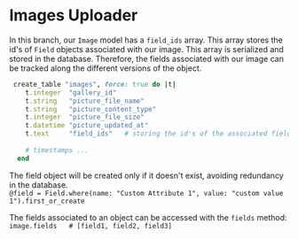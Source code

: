 Images Uploader
===============

In this branch, our `Image` model has a `field_ids` array. This array stores the id's of `Field` objects associated with our image. This array is serialized and stored in the database. Therefore, the fields associated with our image can be tracked along the different versions of the object.  
```ruby
 create_table "images", force: true do |t|
    t.integer  "gallery_id"
    t.string   "picture_file_name"
    t.string   "picture_content_type"
    t.integer  "picture_file_size"
    t.datetime "picture_updated_at"
    t.text     "field_ids"   # storing the id's of the associated fields
    
    # timestamps ...
  end
```

The field object will be created only if it doesn't exist, avoiding redundancy in the database.    
`@field = Field.where(name: "Custom Attribute 1", value: "custom value 1").first_or_create`  

The fields associated to an object can be accessed with the `fields` method:  
`image.fields   # [field1, field2, field3] `
